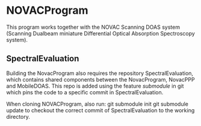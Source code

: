 # NOVACProgram
This program works together with the NOVAC Scanning DOAS system (Scanning Dualbeam miniature Differential Optical Absorption Spectroscopy system).


## SpectralEvaluation
Building the NovacProgram also requires the repository SpectralEvaluation, which contains shared components between the NovacProgram, NovacPPP and MobileDOAS. This repo is added using the feature _submodule_ in git which pins the code to a specific commit in SpectralEvaluation.

When cloning NOVACProgram, also run:
  git submodule init
  git submodule update
to checkout the correct commit of SpectralEvaluation to the working directory.
